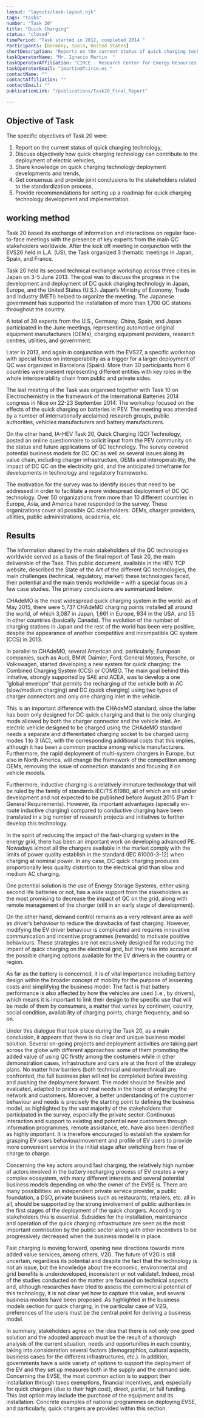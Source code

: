 ```yaml
---
layout: "layouts/task-layout.njk"
tags: "tasks"
number: "Task 20"
title: "Quick Charging"
status: "closed"
timePeriod: "Task started in 2012, completed 2014 "
Participants: [Germany, Spain, United States]
shortDescription: "Reports on the current status of quick charging technology."
taskOperatorName: "Mr. Ignacio Martin  "
taskOperatorAffiliation: "CIRCE - Research Center for Energy Resources and Consumption "
taskOperatorEmail: "imartin@fcirce.es "
contactName: ""
contactAffiliation: ""
contactEmail: ""
publicationLink: "/publications/Task20_Final_Report"

---
```


## Objective of Task
The specific objectives of Task 20 were:  

1. Report on the current status of quick charging technology, 
2. Discuss objectively how quick charging technology can contribute to the deployment of electric vehicles, 
3. Share knowledge on quick charging technology deployment developments and trends, 
4. Get consensus and provide joint conclusions to the stakeholders related to the standardization process, 
5. Provide recommendations for setting up a roadmap for quick charging technology development and implementation. 

## working method
Task 20 based its exchange of information and interactions on regular face-to-face meetings with the presence of key experts from the main QC stakeholders worldwide. After the kick off meeting in conjunction with the EVS26 held in L.A. (US), the Task organized 3 thematic meetings in Japan, Spain, and France.  

Task 20 held its second technical exchange workshop across three cities in Japan on 3-5 June 2013. The goal was to discuss the progress in the development and deployment of DC quick charging technology in Japan, Europe, and the United States (U.S.). Japan’s Ministry of Economy, Trade and Industry (METI) helped to organize the meeting. The Japanese government has supported the installation of more than 1,700 QC stations throughout the country.  

A total of 39 experts from the U.S., Germany, China, Spain, and Japan participated in the June meetings, representing automotive original equipment manufacturers (OEMs), charging equipment providers, research centres, utilities, and government.  

Later in 2013, and again in conjunction with the EVS27, a specific workshop with special focus on interoperability as a trigger for a larger deployment of QC was organized in Barcelona (Spain). More than 30 participants from 6 countries were present representing different entities with key roles in the whole interoperability chain from public and private sides.  

The last meeting of the Task was organised together with Task 10 on Electrochemistry in the framework of the International Batteries 2014 congress in Nice on 22-23 September 2014. The workshop focused on the effects of the quick charging on batteries in PEV. The meeting was attended by a number of internationally acclaimed research groups, public authorities, vehicles manufacturers and battery manufacturers. 

On the other hand, IA-HEV Task 20, Quick Charging (QC) Technology, posted an online questionnaire to solicit input from the PEV community on the status and future applications of QC technology. The survey covered potential business models for DC QC as well as several issues along its value chain, including charger infrastructure, OEMs and interoperability, the impact of DC QC on the electricity grid, and the anticipated timeframe for developments in technology and regulatory frameworks.  

The motivation for the survey was to identify issues that need to be addressed in order to facilitate a more widespread deployment of DC QC technology. Over 50 organizations from more than 10 different countries in Europe, Asia, and America have responded to the survey. These organizations cover all possible QC stakeholders: OEMs, charger providers, utilities, public administrations, academia, etc.  

## Results
The information shared by the main stakeholders of the QC technologies worldwide served as a basis of the final report of Task 20, the main deliverable of the Task. This public document, available in the HEV TCP website, described the State of the Art of the different QC technologies, the main challenges (technical, regulatory, market) these technologies faced, their potential and the main trends worldwide – with a special focus on a few case studies. The primary conclusions are summarized below.  

CHAdeMO is the most widespread quick charging system in the world: as of May 2015, there were 5,737 CHAdeMO charging points installed all around the world, of which 3,087 in Japan, 1,661 in Europe, 934 in the USA, and 55 in other countries (basically Canada). The evolution of the number of charging stations in Japan and the rest of the world has been very positive, despite the appearance of another competitive and incompatible QC system (CCS) in 2013.  

In parallel to CHAdeMO, several American and, particularly, European companies, such as Audi, BMW, Daimler, Ford, General Motors, Porsche, or Volkswagen, started developing a new system for quick charging: the Combined Charging System (CCS) or COMBO. The main goal behind this initiative, strongly supported by SAE and ACEA, was to develop a one “global envelope” that permits the recharging of the vehicle both in AC (slow/medium charging) and DC (quick charging) using two types of charger connectors and only one charging inlet in the vehicle.  

This is an important difference with the CHAdeMO standard, since the latter has been only designed for DC quick charging and that is the only charging mode allowed by both the charger connector and the vehicle inlet. An electric vehicle designed to be charged using the CHAdeMO standard needs a separate and differentiated charging socket to be charged using modes 1 to 3 (AC), with the corresponding additional costs that this implies, although it has been a common practice among vehicle manufacturers. Furthermore, the rapid deployment of multi-system chargers in Europe, but also in North America, will change the framework of the competition among OEMs, removing the issue of connection standards and focusing it on vehicle models. 

Furthermore, inductive charging is a relatively immature technology that will be ruled by the family of standards IEC/TS 61980, all of which are still under development and not expected to be published before August 2015 (Part 1: General Requirements). However, its important advantages (specially en-route inductive charging) compared to conductive charging have been translated in a big number of research projects and initiatives to further develop this technology.  

In the spirit of reducing the impact of the fast-charging system in the energy grid, there has been an important work on developing advanced PE. Nowadays almost all the chargers available in the market comply with the limits of power quality establish in the standard (IEC 61000-3-12) when charging at nominal power. In any case, DC quick charging produces proportionally less quality distortion to the electrical grid than slow and medium AC charging.  

One potential solution is the use of Energy Storage Systems, either using second life batteries or not, has a wide support from the stakeholders as the most promising to decrease the impact of QC on the grid, along with remote management of the charger (still in an early stage of development).  

On the other hand, demand control remains as a very relevant area as well as driver’s behaviour to reduce the drawbacks of fast charging. However, modifying the EV driver behaviour is complicated and requires innovative communication and incentive programmes (rewards) to motivate positive behaviours. These strategies are not exclusively designed for reducing the impact of quick charging on the electrical grid, but they take into account all the possible charging options available for the EV drivers in the country or region.  

As far as the battery is concerned, it is of vital importance including battery design within the broader concept of mobility for the purpose of lessening costs and simplifying the business model. The fact is that battery performance is also affected by how the vehicles are used (i.e., by drivers), which means it is important to link their design to the specific use that will be made of them by consumers, a matter that varies by continent, country, social condition, availability of charging points, charge frequency, and so on.  

Under this dialogue that took place during the Task 20, as a main conclusion, it appears that there is no clear and unique business model solution. Several on-going projects and deployment activities are taking part across the globe with different approaches: some of them promoting the added value of using QC firstly among the costumers while in other demonstration cases, infrastructure and cars are at the front of the strategy plans. No matter how barriers (both technical and nontechnical) are confronted, the full business plan will not be completed before investing and pushing the deployment forward. The model should be flexible and evaluated, adapted to prices and real needs in the hope of enlarging the network and customers. Moreover, a better understanding of the customer behaviour and needs is precisely the starting point to defining the business model, as highlighted by the vast majority of the stakeholders that participated in the survey, especially the private sector. Continuous interaction and support to existing and potential new customers through information programmes, remote assistance, etc. have also been identified as highly important. It is therefore encouraged to establish the system for grasping EV users behaviour/movement and profile of EV users to provide more convenient service in the initial stage after switching from free of charge to charge.  

Concerning the key actors around fast charging, the relatively high number of actors involved in the battery recharging process of EV creates a very complex ecosystem, with many different interests and several potential business models depending on who the owner of the EVSE is. There are many possibilities: an independent private service provider, a public foundation, a DSO, private business such as restaurants, retailers, etc. all in all, should be supported by the strong involvement of public authorities in the first stages of the deployment of the quick chargers. According to stakeholders this is essential. Subsidies for the installation, maintenance and operation of the quick charging infrastructure are seen as the most important contribution by the public sector along with other incentives to be progressively decreased when the business model is in place.  

Fast charging is moving forward, opening new directions towards more added value services, among others, V2G. The future of V2G is still uncertain, regardless its potential and despite the fact that the technology is not an issue, but the knowledge about the economic, environmental and grid benefits is underdeveloped, inconsistent or not validate1. Indeed, most of the studies conducted on the matter are focused on technical aspects and, although researches have tried to assess the commercial potential of this technology, it is not clear yet how to capture this value, and several business models have been proposed. As highlighted in the business models section for quick charging, in the particular case of V2G, preferences of the users must be the central point for deriving a business model.  

In summary, stakeholders agree on the idea that there is not only one good solution and the adopted approach must be the result of a thorough analysis of the current situation, needs and opportunities in each country, taking into consideration several factors (demographics, cultural aspects, business cases for the different infrastructures, etc.). In addition, governments have a wide variety of options to support the deployment of the EV and they set up measures both in the supply and the demand side. Concerning the EVSE, the most common action is to support their installation through taxes exemptions, financial incentives, and, especially for quick chargers (due to their high cost), direct, partial, or full funding. This last option may include the purchase of the equipment and its installation. Concrete examples of national programmes on deploying EVSE, and particularly, quick chargers are provided within this section. 